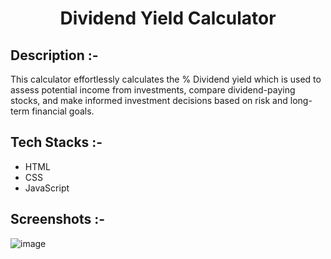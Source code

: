 # <p align="center">Dividend Yield Calculator</p>

## Description :-

This calculator effortlessly calculates the % Dividend yield which is used to assess potential income from investments, compare dividend-paying stocks, and make informed investment decisions based on risk and long-term financial goals.

## Tech Stacks :-

- HTML
- CSS
- JavaScript

## Screenshots :-

![image](https://github.com/Rakesh9100/CalcDiverse/assets/73993775/81514639-8920-465f-aaa6-0dc1dcbdc3f4)
